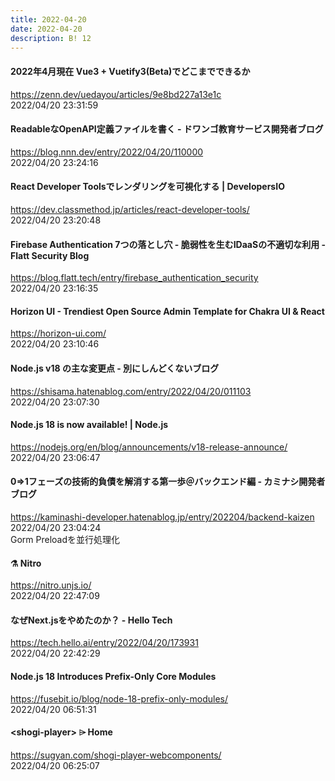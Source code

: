```yaml
---
title: 2022-04-20
date: 2022-04-20
description: B! 12
---
```


#### 2022年4月現在 Vue3 + Vuetify3(Beta)でどこまでできるか
https://zenn.dev/uedayou/articles/9e8bd227a13e1c<br>
2022/04/20 23:31:59<br>


#### ReadableなOpenAPI定義ファイルを書く - ドワンゴ教育サービス開発者ブログ
https://blog.nnn.dev/entry/2022/04/20/110000<br>
2022/04/20 23:24:16<br>


#### React Developer Toolsでレンダリングを可視化する | DevelopersIO
https://dev.classmethod.jp/articles/react-developer-tools/<br>
2022/04/20 23:20:48<br>


#### Firebase Authentication 7つの落とし穴 - 脆弱性を生むIDaaSの不適切な利用 - Flatt Security Blog
https://blog.flatt.tech/entry/firebase_authentication_security<br>
2022/04/20 23:16:35<br>


#### Horizon UI - Trendiest Open Source Admin Template for Chakra UI & React
https://horizon-ui.com/<br>
2022/04/20 23:10:46<br>


#### Node.js v18 の主な変更点 - 別にしんどくないブログ
https://shisama.hatenablog.com/entry/2022/04/20/011103<br>
2022/04/20 23:07:30<br>


#### Node.js 18 is now available! | Node.js
https://nodejs.org/en/blog/announcements/v18-release-announce/<br>
2022/04/20 23:06:47<br>


#### 0=&gt;1フェーズの技術的負債を解消する第一歩＠バックエンド編 - カミナシ開発者ブログ
https://kaminashi-developer.hatenablog.jp/entry/202204/backend-kaizen<br>
2022/04/20 23:04:24<br>
Gorm Preloadを並行処理化


#### ⚗️ Nitro
https://nitro.unjs.io/<br>
2022/04/20 22:47:09<br>


#### なぜNext.jsをやめたのか？ - Hello Tech
https://tech.hello.ai/entry/2022/04/20/173931<br>
2022/04/20 22:42:29<br>


#### Node.js 18 Introduces Prefix-Only Core Modules
https://fusebit.io/blog/node-18-prefix-only-modules/<br>
2022/04/20 06:51:31<br>


#### &lt;shogi-player&gt; ⌲ Home
https://sugyan.com/shogi-player-webcomponents/<br>
2022/04/20 06:25:07<br>


